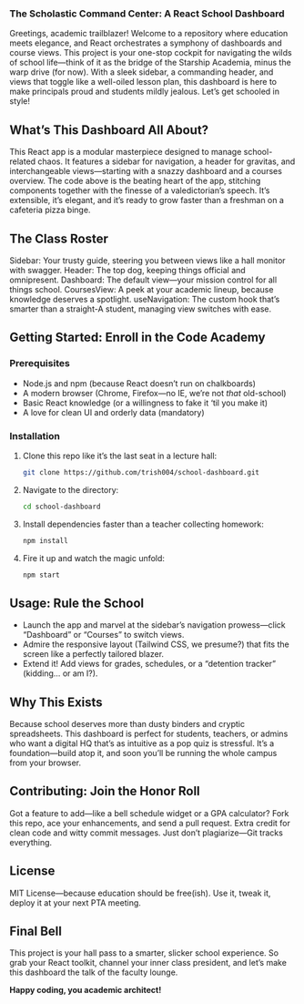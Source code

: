 ### The Scholastic Command Center: A React School Dashboard

Greetings, academic trailblazer! Welcome to a repository where education meets elegance, and React orchestrates a symphony of dashboards and course views. 
This project is your one-stop cockpit for navigating the wilds of school life—think of it as the bridge of the Starship Academia, minus the warp drive (for now).
With a sleek sidebar, a commanding header, and views that toggle like a well-oiled lesson plan, 
this dashboard is here to make principals proud and students mildly jealous. Let’s get schooled in style!

## What’s This Dashboard All About?

This React app is a modular masterpiece designed to manage school-related chaos.
It features a sidebar for navigation, a header for gravitas, and interchangeable views—starting with a snazzy dashboard and a courses overview.
The code above is the beating heart of the app, stitching components together with the finesse of a valedictorian’s speech. 
It’s extensible, it’s elegant, and it’s ready to grow faster than a freshman on a cafeteria pizza binge.

## The Class Roster

Sidebar: Your trusty guide, steering you between views like a hall monitor with swagger.
Header: The top dog, keeping things official and omnipresent.
Dashboard: The default view—your mission control for all things school.
CoursesView: A peek at your academic lineup, because knowledge deserves a spotlight.
useNavigation: The custom hook that’s smarter than a straight-A student, managing view switches with ease.
## Getting Started: Enroll in the Code Academy

### Prerequisites

- Node.js and npm (because React doesn’t run on chalkboards)
- A modern browser (Chrome, Firefox—no IE, we’re not *that* old-school)
- Basic React knowledge (or a willingness to fake it ‘til you make it)
- A love for clean UI and orderly data (mandatory)

### Installation

1. Clone this repo like it’s the last seat in a lecture hall:
   ```bash
   git clone https://github.com/trish004/school-dashboard.git
   ```
2. Navigate to the directory:
   ```bash
   cd school-dashboard
   ```
3. Install dependencies faster than a teacher collecting homework:
   ```bash
   npm install
   ```
4. Fire it up and watch the magic unfold:
   ```bash
   npm start
   ```

## Usage: Rule the School

- Launch the app and marvel at the sidebar’s navigation prowess—click “Dashboard” or “Courses” to switch views.
- Admire the responsive layout (Tailwind CSS, we presume?) that fits the screen like a perfectly tailored blazer.
- Extend it! Add views for grades, schedules, or a “detention tracker” (kidding… or am I?).

## Why This Exists

Because school deserves more than dusty binders and cryptic spreadsheets. This dashboard is perfect for students, teachers, or admins who want a digital HQ that’s as intuitive as a pop quiz is stressful.
It’s a foundation—build atop it, and soon you’ll be running the whole campus from your browser.

## Contributing: Join the Honor Roll

Got a feature to add—like a bell schedule widget or a GPA calculator? Fork this repo, ace your enhancements, and send a pull request. Extra credit for clean code and witty commit messages.
Just don’t plagiarize—Git tracks everything.

## License

MIT License—because education should be free(ish). Use it, tweak it, deploy it at your next PTA meeting.

## Final Bell

This project is your hall pass to a smarter, slicker school experience. So grab your React toolkit, channel your inner class president, and let’s make this dashboard the talk of the faculty lounge. 

**Happy coding, you academic architect!**


